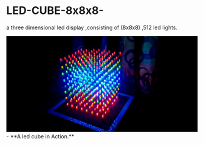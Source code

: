 # LED-CUBE-8x8x8-
a three dimensional led display ,consisting of (8x8x8) ,512 led lights.
<p align="left">
  <img  src=snap_shots/img1.jpeg><br>
  - **A led cube in Action.**
</p>


